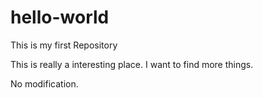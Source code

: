 # hello-world
This is my first Repository

This is really a interesting place. I want to find more things.

No modification.
